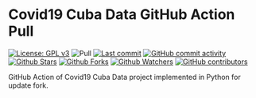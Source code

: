 # Covid19 Cuba Data GitHub Action Pull

[![License: GPL v3](https://img.shields.io/badge/License-GPLv3-blue.svg)](https://www.gnu.org/licenses/gpl-3.0) ![Pull](https://github.com/covid19cuba/covid19cuba-pull/workflows/Pull/badge.svg?branch=master) [![Last commit](https://img.shields.io/github/last-commit/covid19cuba/covid19cuba-pull.svg?style=flat)](https://github.com/covid19cuba/covid19cuba-pull/commits) [![GitHub commit activity](https://img.shields.io/github/commit-activity/m/covid19cuba/covid19cuba-pull)](https://github.com/covid19cuba/covid19cuba-pull/commits) [![Github Stars](https://img.shields.io/github/stars/covid19cuba/covid19cuba-pull?style=flat&logo=github)](https://github.com/covid19cuba/covid19cuba-pull) [![Github Forks](https://img.shields.io/github/forks/covid19cuba/covid19cuba-pull?style=flat&logo=github)](https://github.com/covid19cuba/covid19cuba-pull) [![Github Watchers](https://img.shields.io/github/watchers/covid19cuba/covid19cuba-pull?style=flat&logo=github)](https://github.com/covid19cuba/covid19cuba-pull) [![GitHub contributors](https://img.shields.io/github/contributors/covid19cuba/covid19cuba-pull)](https://github.com/covid19cuba/covid19cuba-pull/graphs/contributors)

GitHub Action of Covid19 Cuba Data project implemented in Python for update fork.
